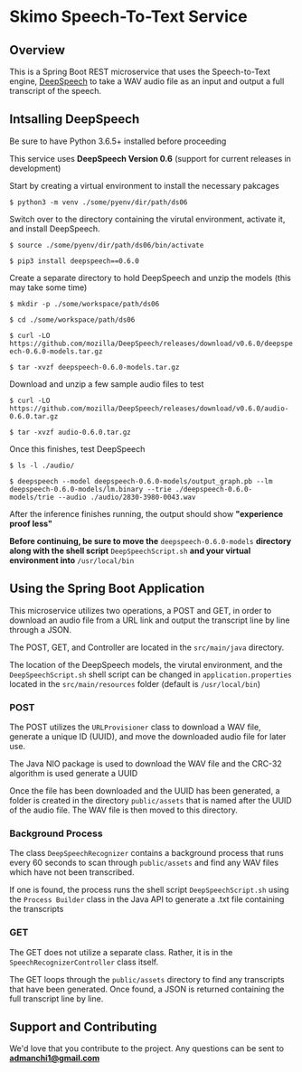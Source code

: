 # Skimo Speech-To-Text Service

## Overview
This is a Spring Boot REST microservice that uses the Speech-to-Text engine, [DeepSpeech](https://github.com/mozilla/DeepSpeech) to take a WAV audio file as an input and output a full transcript of the speech.

## Intsalling DeepSpeech
Be sure to have Python 3.6.5+ installed before proceeding

This service uses **DeepSpeech Version 0.6** (support for current releases in development)

Start by creating a virtual environment to install the necessary pakcages 

`$ python3 -m venv ./some/pyenv/dir/path/ds06`

Switch over to the directory containing the virutal environment, activate it, and install DeepSpeech. 

`$ source ./some/pyenv/dir/path/ds06/bin/activate`

`$ pip3 install deepspeech==0.6.0`

Create a separate directory to hold DeepSpeech and unzip the models (this may take some time)

`$ mkdir -p ./some/workspace/path/ds06`

`$ cd ./some/workspace/path/ds06`

`$ curl -LO https://github.com/mozilla/DeepSpeech/releases/download/v0.6.0/deepspeech-0.6.0-models.tar.gz`

`$ tar -xvzf deepspeech-0.6.0-models.tar.gz`

Download and unzip a few sample audio files to test

`$ curl -LO https://github.com/mozilla/DeepSpeech/releases/download/v0.6.0/audio-0.6.0.tar.gz`

`$ tar -xvzf audio-0.6.0.tar.gz`

Once this finishes, test DeepSpeech

`$ ls -l ./audio/`

`$ deepspeech --model deepspeech-0.6.0-models/output_graph.pb --lm deepspeech-0.6.0-models/lm.binary --trie ./deepspeech-0.6.0-models/trie --audio ./audio/2830-3980-0043.wav`

After the inference finishes running, the output should show **"experience proof less"**

**Before continuing, be sure to move the** `deepspeech-0.6.0-models` **directory along with the shell script** `DeepSpeechScript.sh` **and your virtual environment into** `/usr/local/bin`

## Using the Spring Boot Application 

This microservice utilizes two operations, a POST and GET, in order to download an audio file from a URL link and output the transcript line by line through a JSON.

The POST, GET, and Controller are located in the `src/main/java` directory.

The location of the DeepSpeech models, the virutal environment, and the `DeepSpeechScript.sh` shell script can be changed in `application.properties` located in the `src/main/resources` folder (default is `/usr/local/bin`)

### POST

The POST utilizes the `URLProvisioner` class to download a WAV file, generate a unique ID (UUID), and move the downloaded audio file for later use.

The Java NIO package is used to download the WAV file and the CRC-32 algorithm is used generate a UUID

Once the file has been downloaded and the UUID has been generated, a folder is created in the directory `public/assets` that is named after the UUID of the audio file. The WAV file is then moved to this directory.

### Background Process

The class `DeepSpeechRecognizer` contains a background process that runs every 60 seconds to scan through `public/assets` and find any WAV files which have not been transcribed. 

If one is found, the process runs the shell script `DeepSpeechScript.sh` using the `Process Builder` class in the Java API to generate a .txt file containing the transcripts  

### GET

The GET does not utilize a separate class. Rather, it is in the `SpeechRecognizerController` class itself. 

The GET loops through the `public/assets` directory to find any transcripts that have been generated. Once found, a JSON is returned containing the full transcript line by line. 


## Support and Contributing

We'd love that you contribute to the project. Any questions can be sent to **admanchi1@gmail.com**


















